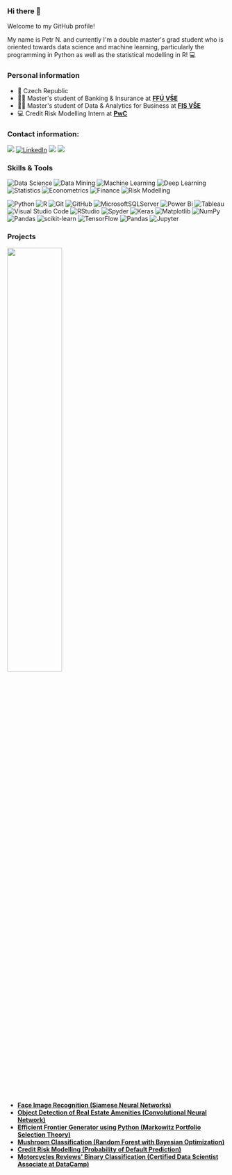 ### Hi there 👋
Welcome to my GitHub profile!

My name is Petr N. and currently I'm a double master's grad student who is oriented towards data science and machine learning, particularly the programming in Python as well as the statistical modelling in R! :computer:

### Personal information
 - :round_pushpin: Czech Republic
 - :student: Master's student of Banking & Insurance at [**FFÚ VŠE**](https://ffu.vse.cz/english/)
 - :student: Master's student of Data & Analytics for Business at [**FIS VŠE**](https://fis.vse.cz/english/)
 - :computer: Credit Risk Modelling Intern at [**PwC**](https://www.pwc.com/cz/en.html)

### Contact information:
<a href="mailto:ngn.petr@gmail.com"><img src="https://img.shields.io/badge/-Gmail-D14836?style=for-the-badge&logo=Gmail&logoColor=white"></img></a>
<a href="https://www.linkedin.com/in/petr-ngn/" target="_blank"><img alt="LinkedIn" src="https://img.shields.io/badge/LinkedIn-0077B5?style=for-the-badge&logo=linkedin&logoColor=white" /></img></a>
<a href="https://stackoverflow.com/users/21003873/petr-ngn"><img src = "https://img.shields.io/badge/Stack%20Overflow-F58025.svg?style=for-the-badge&logo=Stack-Overflow&logoColor=white"></img></a>
<a href="https://www.kaggle.com/ptrngn"><img src = "https://img.shields.io/badge/Kaggle-20BEFF.svg?style=for-the-badge&logo=Kaggle&logoColor=white"></img></a>

### Skills & Tools
![Data Science](https://img.shields.io/badge/-Data%20Science-lightgreen)
![Data Mining](https://img.shields.io/badge/-Data%20Mining-brightgreen)
![Machine Learning](https://img.shields.io/badge/-Machine%20Learning-green)
![Deep Learning](https://img.shields.io/badge/-Deep%20Learning-darkgreen)
![Statistics](https://img.shields.io/badge/-Statistics-orange)
![Econometrics](https://img.shields.io/badge/-Econometrics-darkorange)
![Finance](https://img.shields.io/badge/-Finance-darkblue)
![Risk Modelling](https://img.shields.io/badge/-Risk%20Modelling-blue)


![Python](https://img.shields.io/badge/python-3670A0?style=for-the-badge&logo=python&logoColor=ffdd54)
![R](https://img.shields.io/badge/r-%23276DC3.svg?style=for-the-badge&logo=r&logoColor=white)
![Git](https://img.shields.io/badge/Git-F05032.svg?style=for-the-badge&logo=Git&logoColor=white)
![GitHub](https://img.shields.io/badge/GitHub-181717.svg?style=for-the-badge&logo=GitHub&logoColor=white)
![MicrosoftSQLServer](https://img.shields.io/badge/Microsoft%20SQL%20Sever-CC2927?style=for-the-badge&logo=microsoft%20sql%20server&logoColor=white)
![Power Bi](https://img.shields.io/badge/power_bi-F2C811?style=for-the-badge&logo=powerbi&logoColor=black)
![Tableau](https://img.shields.io/badge/Tableau-E97627.svg?style=for-the-badge&logo=Tableau&logoColor=white)
![Visual Studio Code](https://img.shields.io/badge/Visual%20Studio%20Code-0078d7.svg?style=for-the-badge&logo=visual-studio-code&logoColor=white)
![RStudio](https://img.shields.io/badge/RStudio-4285F4?style=for-the-badge&logo=rstudio&logoColor=white)
![Spyder](https://img.shields.io/badge/Spyder-838485?style=for-the-badge&logo=spyder%20ide&logoColor=maroon)
![Keras](https://img.shields.io/badge/Keras-%23D00000.svg?style=for-the-badge&logo=Keras&logoColor=white)
 ![Matplotlib](https://img.shields.io/badge/Matplotlib-%23ffffff.svg?style=for-the-badge&logo=Matplotlib&logoColor=black)
 ![NumPy](https://img.shields.io/badge/numpy-%23013243.svg?style=for-the-badge&logo=numpy&logoColor=white)
 ![Pandas](https://img.shields.io/badge/pandas-%23150458.svg?style=for-the-badge&logo=pandas&logoColor=white)
 ![scikit-learn](https://img.shields.io/badge/scikit--learn-%23F7931E.svg?style=for-the-badge&logo=scikit-learn&logoColor=white)
 ![TensorFlow](https://img.shields.io/badge/TensorFlow-%23FF6F00.svg?style=for-the-badge&logo=TensorFlow&logoColor=white)
 ![Pandas](https://img.shields.io/badge/pandas-150458.svg?style=for-the-badge&logo=pandas&logoColor=white)
 ![Jupyter](https://img.shields.io/badge/Jupyter-F37626.svg?style=for-the-badge&logo=Jupyter&logoColor=white)

### Projects
<img src = "https://i.kym-cdn.com/entries/icons/mobile/000/028/021/work.jpg" width=50% height=50%>

- [**Face Image Recognition (Siamese Neural Networks)**](https://github.com/petr-ngn/ML_Siamese_Neural_Networks)
- [**Object Detection of Real Estate Amenities (Convolutional Neural Network)**](https://github.com/petr-ngn/CNN_Real_Estate_Offices_Amenities_Listing)
- [**Efficient Frontier Generator using Python (Markowitz Portfolio Selection Theory)**](https://github.com/petr-ngn/Markowitz_Efficient_Frontier_Python)
- [**Mushroom Classification (Random Forest with Bayesian Optimization)**](https://github.com/petr-ngn/Data_X_2022)
- [**Credit Risk Modelling (Probability of Default Prediction)**](https://github.com/petr-ngn/Probability_of_Default_Prediction)
- [**Motorcycles Reviews' Binary Classification (Certified Data Scientist Associate at DataCamp)**](https://github.com/petr-ngn/DataCamp_DS_Associate_Certification)

<!--
**petr-ngn/petr-ngn** is a ✨ _special_ ✨ repository because its `README.md` (this file) appears on your GitHub profile.

Here are some ideas to get you started:

- 🔭 I’m currently working on ...
- 🌱 I’m currently learning ...
- 👯 I’m looking to collaborate on ...
- 🤔 I’m looking for help with ...
- 💬 Ask me about ...
- 📫 How to reach me: ...
- 😄 Pronouns: ...
- ⚡ Fun fact: ...
-->
